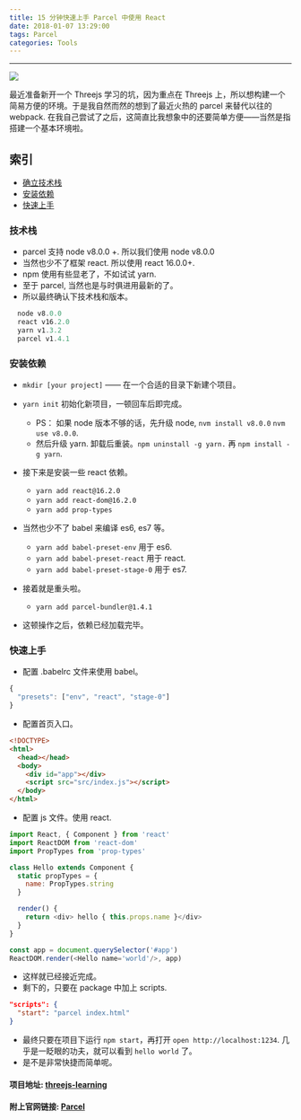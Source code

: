 ```yaml
---
title: 15 分钟快速上手 Parcel 中使用 React
date: 2018-01-07 13:29:00
tags: Parcel
categories: Tools
---
```


<hr/>

![](/jo.github.io/2018/01/07/how-to-use-parcel-with-react-in-15-mins/unphoto.jpeg)

最近准备新开一个 Threejs 学习的坑，因为重点在 Threejs 上，所以想构建一个简易方便的环境。于是我自然而然的想到了最近火热的 parcel 来替代以往的 webpack. 在我自己尝试了之后，这简直比我想象中的还要简单方便——当然是指搭建一个基本环境啦。

<!-- more -->

## 索引

- [确立技术栈](#技术栈)
- [安装依赖](#安装依赖)
- [快速上手](#快速上手)

### 技术栈

* parcel 支持 node v8.0.0 +. 所以我们使用 node v8.0.0
* 当然也少不了框架 react. 所以使用 react 16.0.0+.
* npm 使用有些显老了，不如试试 yarn.
* 至于 parcel, 当然也是与时俱进用最新的了。
* 所以最终确认下技术栈和版本。

```javascript
  node v8.0.0
  react v16.2.0
  yarn v1.3.2
  parcel v1.4.1
```

### 安装依赖

* `mkdir [your project]` —— 在一个合适的目录下新建个项目。
* `yarn init` 初始化新项目，一顿回车后即完成。
  * PS： 如果 node 版本不够的话，先升级 node, `nvm install v8.0.0` `nvm use v8.0.0`.
  * 然后升级 yarn. 卸载后重装。`npm uninstall -g yarn.` 再 `npm install -g yarn`.


* 接下来是安装一些 react 依赖。
  * `yarn add react@16.2.0`
  * `yarn add react-dom@16.2.0`
  * `yarn add prop-types`


* 当然也少不了 babel 来编译 es6, es7 等。
  * `yarn add babel-preset-env` 用于 es6.
  * `yarn add babel-preset-react` 用于 react.
  * `yarn add babel-preset-stage-0` 用于 es7.


* 接着就是重头啦。
  * `yarn add parcel-bundler@1.4.1`


* 这顿操作之后，依赖已经加载完毕。

### 快速上手

* 配置 .babelrc 文件来使用 babel。

```javascript
{
  "presets": ["env", "react", "stage-0"]
}
```

* 配置首页入口。

```html
<!DOCTYPE>
<html>
  <head></head>
  <body>
    <div id="app"></div>
    <script src="src/index.js"></script>
  </body>
</html>
```

* 配置 js 文件。使用 react.

```javascript
import React, { Component } from 'react'
import ReactDOM from 'react-dom'
import PropTypes from 'prop-types'

class Hello extends Component {
  static propTypes = {
    name: PropTypes.string
  }

  render() {
    return <div> hello { this.props.name }</div>
  }
}

const app = document.querySelector('#app')
ReactDOM.render(<Hello name='world'/>, app)
```

* 这样就已经接近完成。
* 剩下的，只要在 package 中加上 scripts.

```json
"scripts": {
  "start": "parcel index.html"
}
```

* 最终只要在项目下运行 `npm start`，再打开 `open http://localhost:1234`. 几乎是一眨眼的功夫，就可以看到 `hello world` 了。
* 是不是非常快捷而简单呢。

#### 项目地址: [threejs-learning](https://github.com/kyriejoshua/threejs-learning)
#### 附上官网链接: [Parcel](https://parceljs.org/)

